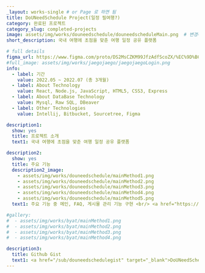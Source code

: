 ```yaml
---
_layout: works-single # or Page 로 하면 됨
title: DoUNeedSchedule Project(일정 필여행?)
category: 완료된 프로젝트
category_slug: completed-projects
image: assets/img/works/douneedschedule/douneedscheduleMain.png  # 변경예정
short_description: 국내 여행에 초점을 맞춘 여행 일정 공유 플랫폼

# full details
figma_url: https://www.figma.com/proto/DS2MsCZKM99JfzAdfScoZX/%EC%9D%BC%EC%A0%95-%ED%95%84%EC%97%AC%ED%96%89%3F-%ED%94%84%EB%A1%9C%ED%86%A0%ED%83%80%EC%9D%B4%ED%95%91?node-id=93-5916&node-type=canvas&t=3yjRWuHVxnAWImrP-1&scaling=min-zoom&content-scaling=fixed&page-id=0%3A1&starting-point-node-id=93%3A5916&show-proto-sidebar=1 
#full_image: assets/img/works/jaegojaego/jaegojaegoLogin.png
info:
  - label: 기간
    value: 2022.05 ~ 2022.07 (총 3개월)
  - label: About Technology
    value: React, Node.js, JavaScript, HTML5, CSS3, Express
  - label: About DataBase Technology
    value: Mysql, Raw SQL, DBeaver
  - label: Other Technologies
    value: Intellij, Bitbucket, Sourcetree, Figma

description1:
  show: yes
  title: 프로젝트 소개
  text1: 국내 여행에 초점을 맞춘 여행 일정 공유 플랫폼

description2:
  show: yes
  title: 주요 기능 
  description2_image: 
    - assets/img/works/douneedschedule/mainMethod1.png
    - assets/img/works/douneedschedule/mainMethod2.png
    - assets/img/works/douneedschedule/mainMethod3.png
    - assets/img/works/douneedschedule/mainMethod4.png  
    - assets/img/works/douneedschedule/mainMethod5.png  
  text1: 주요 기능 중 메인, FAQ, 게시물 관리 기능 구현 <br/> <a href="https://sudden-milk-758.notion.site/react-node-project-a1b42839491b46069220f36678eed17b?pvs=4" target="_blank">구체적인 구현 코드 확인하기</a>

#gallery:
#  - assets/img/works/byat/mainMethod1.png
#  - assets/img/works/byat/mainMethod2.png
#  - assets/img/works/byat/mainMethod3.png
#  - assets/img/works/byat/mainMethod4.png

description3:
  title: Github Gist 
  text1: <a href="/sub/douneedschedulegist" target="_blank">DoUNeedSchedule 구현기능 일부분 Github gist 확인하기</a> 
---
```



